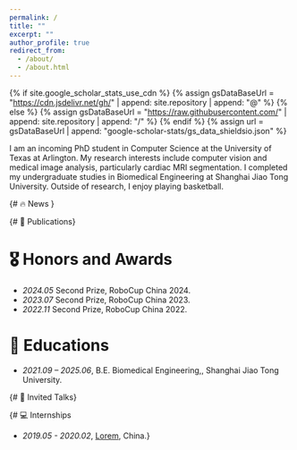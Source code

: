 ```yaml
---
permalink: /
title: ""
excerpt: ""
author_profile: true
redirect_from: 
  - /about/
  - /about.html
---
```


{% if site.google_scholar_stats_use_cdn %}
{% assign gsDataBaseUrl = "https://cdn.jsdelivr.net/gh/" | append: site.repository | append: "@" %}
{% else %}
{% assign gsDataBaseUrl = "https://raw.githubusercontent.com/" | append: site.repository | append: "/" %}
{% endif %}
{% assign url = gsDataBaseUrl | append: "google-scholar-stats/gs_data_shieldsio.json" %}

<span class='anchor' id='about-me'></span>

I am an incoming PhD student in Computer Science at the University of Texas at Arlington. My research interests include computer vision and medical image analysis, particularly cardiac MRI segmentation. I completed my undergraduate studies in Biomedical Engineering at Shanghai Jiao Tong University. Outside of research, I enjoy playing basketball.


{# 🔥 News }

{# 📝 Publications} 


# 🎖 Honors and Awards
- *2024.05* Second Prize, RoboCup China 2024.
- *2023.07* Second Prize, RoboCup China 2023.
- *2022.11* Second Prize, RoboCup China 2022.


# 📖 Educations
- *2021.09 – 2025.06*, B.E. Biomedical Engineering,, Shanghai Jiao Tong University. 

{# 💬 Invited Talks}

{# 💻 Internships
- *2019.05 - 2020.02*, [Lorem](https://github.com/), China.}
